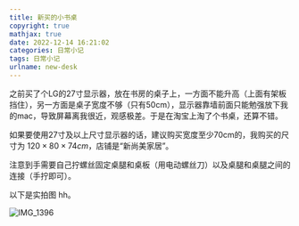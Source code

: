 ```yaml
---
title: 新买的小书桌
copyright: true
mathjax: true
date: 2022-12-14 16:21:02
categories: 日常小记
tags: 日常小记
urlname: new-desk
---
```


之前买了个LG的27寸显示器，放在书房的桌子上，一方面不能升高（上面有架板挡住），另一方面是桌子宽度不够（只有50cm），显示器靠墙前面只能勉强放下我的mac，导致屏幕离我很近，观感极差。于是在淘宝上淘了个书桌，还算不错。

<!--more-->

如果要使用27寸及以上尺寸显示器的话，建议购买宽度至少70cm的，我购买的尺寸为 $120 \times 80 \times 74 cm$，店铺是“新尚美家居”。

注意到手需要自己拧螺丝固定桌腿和桌板（用电动螺丝刀）以及桌腿和桌腿之间的连接（手拧即可）。

以下是实拍图 hh。

![IMG_1396](https://yaxingfang-typora.oss-cn-hangzhou.aliyuncs.com/IMG_1396.JPG)
